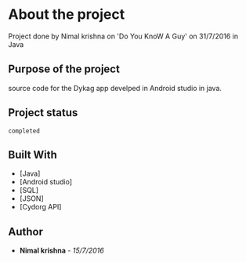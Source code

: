  


# About the project

Project done by Nimal krishna  on 'Do You KnoW A Guy'  on 31/7/2016 in Java

## Purpose of the project

 source code for the Dykag app develped in Android studio in java.

## Project status

```
completed
```

## Built With

* [Java]
* [Android studio]
* [SQL]
* [JSON]
* [Cydorg API]

## Author

* **Nimal krishna** - *15/7/2016*
